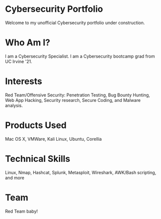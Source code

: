 # Cybersecurity Portfolio

Welcome to my unofficial Cybersecurity portfolio under construction. 

# Who Am I?
I am a Cybersecurity Specialist. I am a Cybersecurity bootcamp grad from UC Irvine '21.

# Interests
Red Team/Offensive Security: Penetration Testing, Bug Bounty Hunting, Web App Hacking, Security research, Secure Coding, and Malware analysis.

# Products Used
Mac OS X, VMWare, Kali Linux, Ubuntu, Corellia

# Technical Skills
Linux, Nmap, Hashcat, Splunk, Metasploit, Wireshark, AWK/Bash scripting, and more

# Team
Red Team baby!